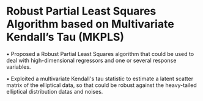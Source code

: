 # Robust Partial Least Squares Algorithm based on Multivariate Kendall’s Tau (MKPLS)
• Proposed a Robust Partial Least Squares algorithm that could be used to deal with high-dimensional regressors and one or several response variables. 

• Exploited a multivariate Kendall's tau statistic to estimate a latent scatter matrix of the elliptical data, so that could be robust against the heavy-tailed elliptical distribution datas and noises.
